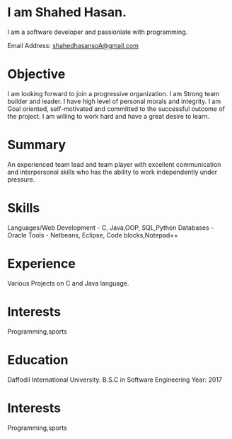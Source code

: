 # I am Shahed Hasan.
I am a software developer and passioniate with programming.

Email Address: shahedhasansoA@gmail.com


# Objective
I am looking forward to join a progressive organization. I am Strong team builder and leader. I have high level of personal morals and integrity. I am Goal oriented, self-motivated and committed to the successful outcome of the project. I am willing to work hard and have a great desire to learn.

# Summary
An experienced team lead and team player with excellent communication and interpersonal skills who has the ability to work independently under pressure.

# Skills
Languages/Web Development	- C, Java,OOP, SQL,Python
Databases	- Oracle 
Tools - 	Netbeans, Eclipse, Code blocks,Notepad++
	 
# Experience

Various Projects on C and Java language.

# Interests
Programming,sports

# Education
Daffodil International University. 
B.S.C in Software Engineering
Year: 2017
 
# Interests
Programming,sports



